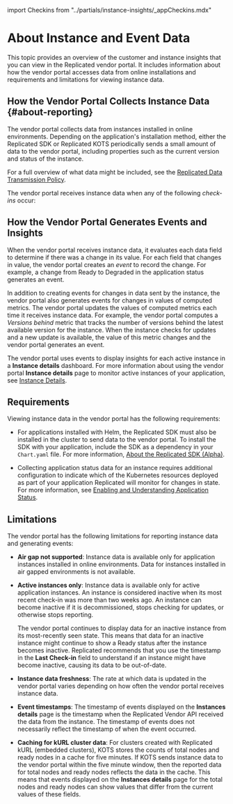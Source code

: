 import Checkins from "../partials/instance-insights/_appCheckins.mdx"

# About Instance and Event Data

This topic provides an overview of the customer and instance insights that you can view in the Replicated vendor portal. It includes information about how the vendor portal accesses data from online installations and requirements and limitations for viewing instance data.  

## How the Vendor Portal Collects Instance Data {#about-reporting}

The vendor portal collects data from instances installed in online environments. Depending on the application's installation method, either the Replicated SDK or Replicated KOTS periodically sends a small amount of data to the vendor portal, including properties such as the current version and status of the instance.

For a full overview of what data might be included, see the [Replicated Data Transmission Policy](https://docs.replicated.com/vendor/policies-data-transmission).

The vendor portal receives instance data when any of the following _check-ins_ occur:

<Checkins/>

## How the Vendor Portal Generates Events and Insights

When the vendor portal receives instance data, it evaluates each data field to determine if there was a change in its value. For each field that changes in value, the vendor portal creates an _event_ to record the change. For example, a change from Ready to Degraded in the application status generates an event.

In addition to creating events for changes in data sent by the instance, the vendor portal also generates events for changes in values of computed metrics. The vendor portal updates the values of computed metrics each time it receives instance data. For example, the vendor portal computes a _Versions behind_ metric that tracks the number of versions behind the latest available version for the instance. When the instance checks for updates and a new update is available, the value of this metric changes and the vendor portal generates an event.

The vendor portal uses events to display insights for each active instance in a **Instance details** dashboard. For more information about using the vendor portal **Instance details** page to monitor active instances of your application, see [Instance Details](instance-insights-details).

## Requirements

Viewing instance data in the vendor portal has the following requirements:

* For applications installed with Helm, the Replicated SDK must also be installed in the cluster to send data to the vendor portal. To install the SDK with your application, include the SDK as a dependency in your `Chart.yaml` file. For more information, [About the Replicated SDK (Alpha)](replicated-sdk-overview).

* Collecting application status data for an instance requires additional configuration to indicate which of the Kubernetes resources deployed as part of your application Replicated will monitor for changes in state. For more information, see [Enabling and Understanding Application Status](insights-app-status).

## Limitations

The vendor portal has the following limitations for reporting instance data and generating events:

* **Air gap not supported**: Instance data is available only for application instances installed in online environments. Data for instances installed in air gapped environments is not available.
* **Active instances only**: Instance data is available only for active application instances. An instance is considered inactive when its most recent check-in was more than two weeks ago. An instance can become inactive if it is decommissioned, stops checking for updates, or otherwise stops reporting.

   The vendor portal continues to display data for an inactive instance from its most-recently seen state. This means that data for an inactive instance might continue to show a Ready status after the instance becomes inactive. Replicated recommends that you use the timestamp in the **Last Check-in** field to understand if an instance might have become inactive, causing its data to be out-of-date.
* **Instance data freshness**: The rate at which data is updated in the vendor portal varies depending on how often the vendor portal receives instance data.
* **Event timestamps**: The timestamp of events displayed on the **Instances details** page is the timestamp when the Replicated Vendor API received the data from the instance. The timestamp of events does not necessarily reflect the timestamp of when the event occurred.
* **Caching for kURL cluster data**: For clusters created with Replicated kURL (embedded clusters), KOTS stores the counts of total nodes and ready nodes in a cache for five minutes. If KOTS sends instance data to the vendor portal within the five minute window, then the reported data for total nodes and ready nodes reflects the data in the cache. This means that events displayed on the **Instances details** page for the total nodes and ready nodes can show values that differ from the current values of these fields.
